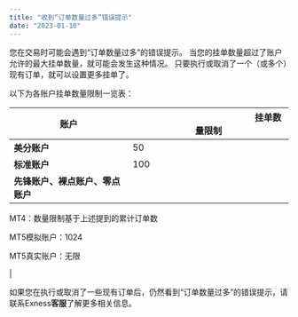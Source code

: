 ```yaml
---
title: "收到“订单数量过多”错误提示"
date: "2023-01-10"
---
```


您在交易时可能会遇到“订单数量过多”的错误提示。 当您的挂单数量超过了账户允许的最大挂单数量，就可能会发生这种情况。 只要执行或取消了一个（或多个）现有订单，就可以设置更多挂单了。

以下为各账户挂单数量限制一览表：

| 账户 |                                                   挂单数量限制 |
| --- | --- |
| **美分账户** | 50 |
| **标准账户** | 100 |
| **先锋账户、裸点账户、零点账户** | 
MT4：数量限制基于上述提到的累计订单数

MT5模拟账户：1024

MT5真实账户：无限

 |

如果您在执行或取消了一些现有订单后，仍然看到“订单数量过多”的错误提示，请联系Exness**客服**了解更多相关信息。
